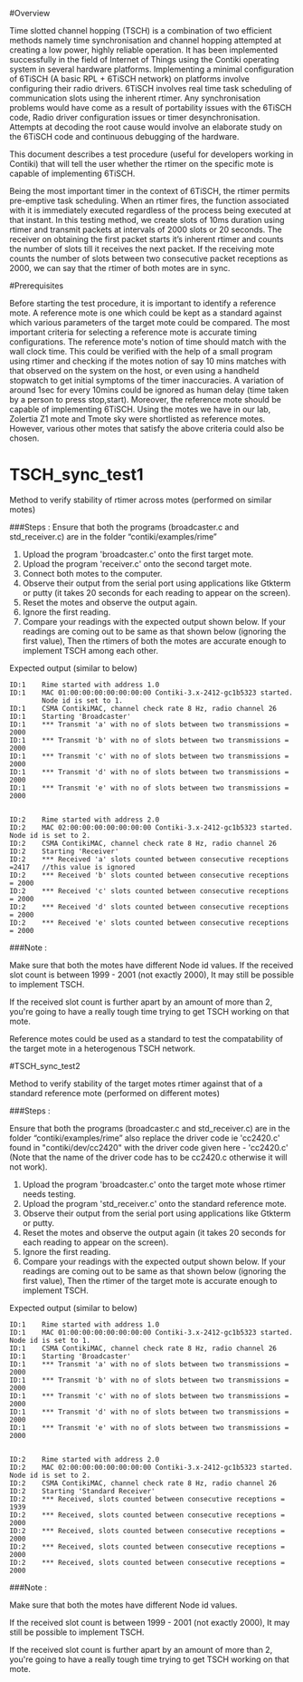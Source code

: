 #Overview

Time slotted channel hopping (TSCH) is a combination of two efficient methods
namely time synchronisation and channel hopping attempted at creating a low
power, highly reliable operation. It has been implemented successfully in the
field of Internet of Things using the Contiki operating system in several
hardware platforms. Implementing a minimal configuration of 6TiSCH (A basic RPL +
6TiSCH network) on platforms involve configuring their radio drivers.  6TiSCH
involves real time task scheduling of communication slots using the inherent
rtimer. Any synchronisation problems would have come as a result of portability
issues with the 6TiSCH code, Radio driver configuration issues or timer
desynchronisation. Attempts at decoding the root cause would involve an
elaborate study on the 6TiSCH code and continuous debugging of the hardware. 

This document describes a test procedure (useful for developers working in
Contiki) that will tell the user whether the rtimer on the specific mote is
capable of implementing 6TiSCH.

Being the most important timer in the context of 6TiSCH, the rtimer permits
pre-emptive task scheduling. When an rtimer fires, the function associated with
it is immediately executed regardless of the process being executed at that
instant. In this testing method, we create slots of 10ms duration using rtimer and
transmit packets at intervals of 2000 slots or 20 seconds. The receiver on
obtaining the first packet starts it’s inherent rtimer and counts the number of
slots till it receives the next packet. If the receiving mote counts the number
of slots between two consecutive packet receptions as 2000, we can say that the
rtimer of both motes are in sync.


#Prerequisites

Before starting the test procedure, it is important to identify a reference
mote. A reference mote is one which could be kept as a standard against which
various parameters of the target mote could be compared. The most important
criteria for selecting a reference mote is accurate timing configurations. The
reference mote's notion of time should match with the wall clock time. This
could be verified with the help of a small program using rtimer and checking if
the motes notion of say 10 mins matches with that observed on the system on the
host, or even using a handheld stopwatch to get initial symptoms of the timer
inaccuracies. A variation of around 1sec for every 10mins could be ignored as
human delay (time taken by a person to press stop,start).  Moreover, the
reference mote should be capable of implementing 6TiSCH. Using the motes we have
in our lab, Zolertia Z1 mote and Tmote sky were shortlisted as reference motes.
However, various other motes that satisfy the above criteria could also be
chosen. 


# TSCH_sync_test1


Method to verify stability of rtimer across motes (performed on similar motes)

###Steps : 
Ensure that both the programs (broadcaster.c and std_receiver.c) are in the
folder “contiki/examples/rime”

1. Upload the program 'broadcaster.c' onto the first target mote.
2. Upload the program 'receiver.c' onto the second target mote.
3. Connect both motes to the computer. 
4. Observe their output from the serial port using applications like Gtkterm 
   or putty (it takes 20 seconds for each reading to appear on the screen).
5. Reset the motes and observe the output again.
6. Ignore the first reading.
7. Compare your readings with the expected output shown below. 
   If your readings are coming out to be same as that shown below 
   (ignoring the first value), Then the rtimers of both the motes are 
    accurate enough to implement TSCH among each other. 


Expected output  (similar to below)

```
ID:1	Rime started with address 1.0
ID:1	MAC 01:00:00:00:00:00:00:00 Contiki-3.x-2412-gc1b5323 started. 
        Node id is set to 1.
ID:1	CSMA ContikiMAC, channel check rate 8 Hz, radio channel 26
ID:1	Starting 'Broadcaster'
ID:1	*** Transmit 'a' with no of slots between two transmissions = 2000 
ID:1	*** Transmit 'b' with no of slots between two transmissions = 2000 	
ID:1	*** Transmit 'c' with no of slots between two transmissions = 2000 	
ID:1	*** Transmit 'd' with no of slots between two transmissions = 2000 	
ID:1	*** Transmit 'e' with no of slots between two transmissions = 2000 	


ID:2	Rime started with address 2.0
ID:2	MAC 02:00:00:00:00:00:00:00 Contiki-3.x-2412-gc1b5323 started. Node id is set to 2.
ID:2	CSMA ContikiMAC, channel check rate 8 Hz, radio channel 26
ID:2	Starting 'Receiver'
ID:2	*** Received 'a' slots counted between consecutive receptions =2417	  //this value is ignored
ID:2	*** Received 'b' slots counted between consecutive receptions = 2000
ID:2	*** Received 'c' slots counted between consecutive receptions = 2000
ID:2	*** Received 'd' slots counted between consecutive receptions = 2000
ID:2	*** Received 'e' slots counted between consecutive receptions = 2000
```

###Note :

Make sure that both the motes have different Node id values. 
If the received slot count is between 1999 - 2001 (not exactly 2000), It may
still be possible to implement TSCH.  

If the received slot count is further apart by an amount of more than 2, you're going to have a really tough time trying to get TSCH working on that mote.  

Reference motes could be used as a standard to test the compatability of the
target mote in a heterogenous TSCH network.


#TSCH_sync_test2

Method to verify stability of the target motes rtimer against that of a standard reference mote (performed on different motes)



###Steps : 

Ensure that both the programs (broadcaster.c and std_receiver.c) are in the
folder “contiki/examples/rime” also replace the driver code ie 'cc2420.c' found
in "contiki/dev/cc2420" with the driver code given here - 'cc2420.c' (Note that
the name of the driver code has to be cc2420.c otherwise it will not work).

1. Upload the program 'broadcaster.c' onto the target mote whose rtimer needs 
   testing.
2. Upload the program 'std_receiver.c' onto the standard reference mote.
4. Observe their output from the serial port using applications like Gtkterm 
   or putty.
5. Reset the motes and observe the output again (it takes 20 seconds
   for each reading to appear on the screen).
6. Ignore the first reading.
7. Compare your readings with the expected output shown below. If your 
   readings are coming out to be same as that shown below (ignoring the first 
   value), Then the rtimer of the target mote is accurate enough to implement 
   TSCH. 





Expected output  (similar to below)
```
ID:1	Rime started with address 1.0
ID:1	MAC 01:00:00:00:00:00:00:00 Contiki-3.x-2412-gc1b5323 started. Node id is set to 1.
ID:1	CSMA ContikiMAC, channel check rate 8 Hz, radio channel 26
ID:1	Starting 'Broadcaster'
ID:1	*** Transmit 'a' with no of slots between two transmissions = 2000 
ID:1	*** Transmit 'b' with no of slots between two transmissions = 2000 
ID:1	*** Transmit 'c' with no of slots between two transmissions = 2000 	
ID:1	*** Transmit 'd' with no of slots between two transmissions = 2000 
ID:1	*** Transmit 'e' with no of slots between two transmissions = 2000 


ID:2	Rime started with address 2.0
ID:2	MAC 02:00:00:00:00:00:00:00 Contiki-3.x-2412-gc1b5323 started. Node id is set to 2.
ID:2	CSMA ContikiMAC, channel check rate 8 Hz, radio channel 26
ID:2	Starting 'Standard Receiver'
ID:2	*** Received, slots counted between consecutive receptions = 1939
ID:2	*** Received, slots counted between consecutive receptions = 2000
ID:2	*** Received, slots counted between consecutive receptions = 2000
ID:2	*** Received, slots counted between consecutive receptions = 2000
ID:2	*** Received, slots counted between consecutive receptions = 2000
```
###Note :

Make sure that both the motes have different Node id values. 

If the received slot count is between 1999 - 2001 (not exactly 2000), It may
still be possible to implement TSCH.

If the received slot count is further apart by an amount of more than 2, you're
going to have a really tough time trying to get TSCH working on that mote. 
